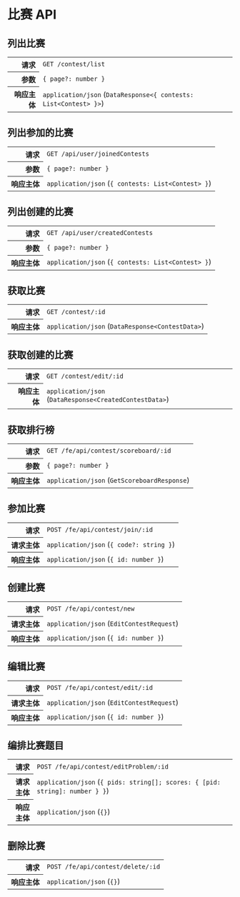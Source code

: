 # 比赛 API

## 列出比赛

<table>
  <tr>
    <th align="right">请求</th>
    <td><code>GET /contest/list</code></td>
  </tr>
  <tr>
    <th align="right">参数</th>
    <td><code>{ page?: number }</code></td>
  </tr>
  <tr>
    <th align="right">响应主体</th>
    <td><code>application/json</code> (<code>DataResponse&lt;{ contests: List&lt;Contest&gt; }&gt;</code>)</td>
  </tr>
</table>

## 列出参加的比赛

<table>
  <tr>
    <th align="right">请求</th>
    <td><code>GET /api/user/joinedContests</code></td>
  </tr>
  <tr>
    <th align="right">参数</th>
    <td><code>{ page?: number }</code></td>
  </tr>
  <tr>
    <th align="right">响应主体</th>
    <td><code>application/json</code> (<code>{ contests: List&lt;Contest&gt; }</code>)</td>
  </tr>
</table>

## 列出创建的比赛

<table>
  <tr>
    <th align="right">请求</th>
    <td><code>GET /api/user/createdContests</code></td>
  </tr>
  <tr>
    <th align="right">参数</th>
    <td><code>{ page?: number }</code></td>
  </tr>
  <tr>
    <th align="right">响应主体</th>
    <td><code>application/json</code> (<code>{ contests: List&lt;Contest&gt; }</code>)</td>
  </tr>
</table>

## 获取比赛

<table>
  <tr>
    <th align="right">请求</th>
    <td><code>GET /contest/:id</code></td>
  </tr>
  <tr>
    <th align="right">响应主体</th>
    <td><code>application/json</code> (<code>DataResponse&lt;ContestData&gt;</code>)</td>
  </tr>
</table>

## 获取创建的比赛

<table>
  <tr>
    <th align="right">请求</th>
    <td><code>GET /contest/edit/:id</code></td>
  </tr>
  <tr>
    <th align="right">响应主体</th>
    <td><code>application/json</code> (<code>DataResponse&lt;CreatedContestData&gt;</code>)</td>
  </tr>
</table>

## 获取排行榜

<table>
  <tr>
    <th align="right">请求</th>
    <td><code>GET /fe/api/contest/scoreboard/:id</code></td>
  </tr>
  <tr>
    <th align="right">参数</th>
    <td><code>{ page?: number }</code></td>
  </tr>
  <tr>
    <th align="right">响应主体</th>
    <td><code>application/json</code> (<code>GetScoreboardResponse</code>)</td>
  </tr>
</table>

## 参加比赛

<table>
  <tr>
    <th align="right">请求</th>
    <td><code>POST /fe/api/contest/join/:id</code></td>
  </tr>
  <tr>
    <th align="right">请求主体</th>
    <td><code>application/json</code> (<code>{ code?: string }</code>)</td>
  </tr>
  <tr>
    <th align="right">响应主体</th>
    <td><code>application/json</code> (<code>{ id: number }</code>)</td>
  </tr>
</table>

## 创建比赛

<table>
  <tr>
    <th align="right">请求</th>
    <td><code>POST /fe/api/contest/new</code></td>
  </tr>
  <tr>
    <th align="right">请求主体</th>
    <td><code>application/json</code> (<code>EditContestRequest</code>)</td>
  </tr>
  <tr>
    <th align="right">响应主体</th>
    <td><code>application/json</code> (<code>{ id: number }</code>)</td>
  </tr>
</table>

## 编辑比赛

<table>
  <tr>
    <th align="right">请求</th>
    <td><code>POST /fe/api/contest/edit/:id</code></td>
  </tr>
  <tr>
    <th align="right">请求主体</th>
    <td><code>application/json</code> (<code>EditContestRequest</code>)</td>
  </tr>
  <tr>
    <th align="right">响应主体</th>
    <td><code>application/json</code> (<code>{ id: number }</code>)</td>
  </tr>
</table>

## 编排比赛题目

<table>
  <tr>
    <th align="right">请求</th>
    <td><code>POST /fe/api/contest/editProblem/:id</code></td>
  </tr>
  <tr>
    <th align="right">请求主体</th>
    <td><code>application/json</code> (<code>{ pids: string[]; scores: { [pid: string]: number } }</code>)</td>
  </tr>
  <tr>
    <th align="right">响应主体</th>
    <td><code>application/json</code> (<code>{}</code>)</td>
  </tr>
</table>

## 删除比赛

<table>
  <tr>
    <th align="right">请求</th>
    <td><code>POST /fe/api/contest/delete/:id</code></td>
  </tr>
  <tr>
    <th align="right">响应主体</th>
    <td><code>application/json</code> (<code>{}</code>)</td>
  </tr>
</table>
